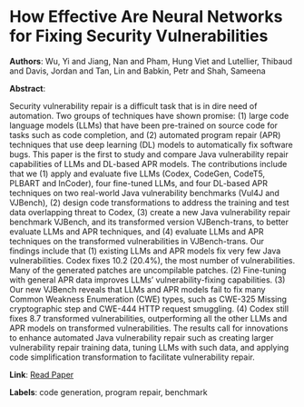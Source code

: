 # How Effective Are Neural Networks for Fixing Security Vulnerabilities

**Authors**: Wu, Yi and Jiang, Nan and Pham, Hung Viet and Lutellier, Thibaud and Davis, Jordan and Tan, Lin and Babkin, Petr and Shah, Sameena

**Abstract**:

Security vulnerability repair is a difficult task that is in dire need of automation. Two groups of techniques have shown promise: (1) large code language models (LLMs) that have been pre-trained on source code for tasks such as code completion, and (2) automated program repair (APR) techniques that use deep learning (DL) models to automatically fix software bugs. This paper is the first to study and compare Java vulnerability repair capabilities of LLMs and DL-based APR models. The contributions include that we (1) apply and evaluate five LLMs (Codex, CodeGen, CodeT5, PLBART and InCoder), four fine-tuned LLMs, and four DL-based APR techniques on two real-world Java vulnerability benchmarks (Vul4J and VJBench), (2) design code transformations to address the training and test data overlapping threat to Codex, (3) create a new Java vulnerability repair benchmark VJBench, and its transformed version VJBench-trans, to better evaluate LLMs and APR techniques, and (4) evaluate LLMs and APR techniques on the transformed vulnerabilities in VJBench-trans. Our findings include that (1) existing LLMs and APR models fix very few Java vulnerabilities. Codex fixes 10.2 (20.4\%), the most number of vulnerabilities. Many of the generated patches are uncompilable patches. (2) Fine-tuning with general APR data improves LLMs’ vulnerability-fixing capabilities. (3) Our new VJBench reveals that LLMs and APR models fail to fix many Common Weakness Enumeration (CWE) types, such as CWE-325 Missing cryptographic step and CWE-444 HTTP request smuggling. (4) Codex still fixes 8.7 transformed vulnerabilities, outperforming all the other LLMs and APR models on transformed vulnerabilities. The results call for innovations to enhance automated Java vulnerability repair such as creating larger vulnerability repair training data, tuning LLMs with such data, and applying code simplification transformation to facilitate vulnerability repair.

**Link**: [Read Paper](https://doi.org/10.1145/3597926.3598135)

**Labels**: code generation, program repair, benchmark
